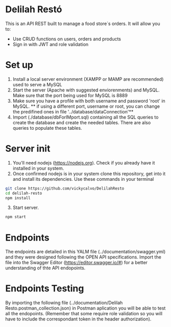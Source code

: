 # Delilah Restó 
This is an API REST built to manage a food store´s orders. It will allow you to:
- Use CRUD functions on users, orders and products
- Sign in with JWT and role validation


# Set up
1. Install a local server environment (XAMPP or MAMP are recommended) used to serve a MySQL
2. Start the server (Apache with suggested enviorenments) and MySQL. Make sure that the port being used for MySQL is 8889
3. Make sure you have a profile with both username and password 'root' in MySQL.
** if using a different port, username or root, you can change the predifined ones in file '../database/dataConnection'**
4. Import (./database/dbForIMport.sql) containing all the SQL queries to create the database and create the needed tables. There are also queries to populate these tables. 



# Server init
1. You'll need nodejs (https://nodejs.org). Check if you already have it installed in your system.
2. Once confirmed nodejs is in your system clone this repository, get into it and install its dependencies. Use these commands in your terminal
```bash
git clone https://github.com/vickycalvo/DelilahResto
cd delilah-resto
npm install
```
3. Start server. 
```bash
npm start
```

# Endpoints 
The endpoints are detailed in this YALM file (../documentation/swagger.yml) and they were designed following the OPEN API specifications. Import the file into the Swagger Editor (https://editor.swagger.io/#) for a better understanding of thte API endopoints. 

# Endpoints Testing
By importing the following file (../documentation/Delilah Resto.postman_collection.json) in Postman aplication you will be able to test all the endopoints. (Remember that some require role validation so you will have to include the correspondant token in the header authorization). 